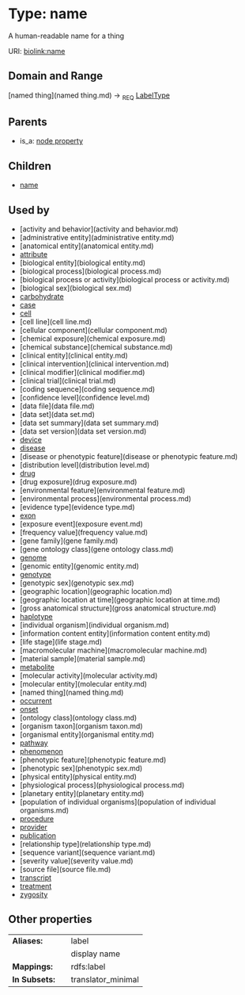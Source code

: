
# Type: name


A human-readable name for a thing

URI: [biolink:name](https://w3id.org/biolink/vocab/name)


## Domain and Range

[named thing](named thing.md) ->  <sub>REQ</sub> [LabelType](type/LabelType.md)

## Parents

 *  is_a: [node property](node_property.md)

## Children

 *  [name](macromolecular_machine_name.md)

## Used by

 * [activity and behavior](activity and behavior.md)
 * [administrative entity](administrative entity.md)
 * [anatomical entity](anatomical entity.md)
 * [attribute](attribute.md)
 * [biological entity](biological entity.md)
 * [biological process](biological process.md)
 * [biological process or activity](biological process or activity.md)
 * [biological sex](biological sex.md)
 * [carbohydrate](carbohydrate.md)
 * [case](case.md)
 * [cell](cell.md)
 * [cell line](cell line.md)
 * [cellular component](cellular component.md)
 * [chemical exposure](chemical exposure.md)
 * [chemical substance](chemical substance.md)
 * [clinical entity](clinical entity.md)
 * [clinical intervention](clinical intervention.md)
 * [clinical modifier](clinical modifier.md)
 * [clinical trial](clinical trial.md)
 * [coding sequence](coding sequence.md)
 * [confidence level](confidence level.md)
 * [data file](data file.md)
 * [data set](data set.md)
 * [data set summary](data set summary.md)
 * [data set version](data set version.md)
 * [device](device.md)
 * [disease](disease.md)
 * [disease or phenotypic feature](disease or phenotypic feature.md)
 * [distribution level](distribution level.md)
 * [drug](drug.md)
 * [drug exposure](drug exposure.md)
 * [environmental feature](environmental feature.md)
 * [environmental process](environmental process.md)
 * [evidence type](evidence type.md)
 * [exon](exon.md)
 * [exposure event](exposure event.md)
 * [frequency value](frequency value.md)
 * [gene family](gene family.md)
 * [gene ontology class](gene ontology class.md)
 * [genome](genome.md)
 * [genomic entity](genomic entity.md)
 * [genotype](genotype.md)
 * [genotypic sex](genotypic sex.md)
 * [geographic location](geographic location.md)
 * [geographic location at time](geographic location at time.md)
 * [gross anatomical structure](gross anatomical structure.md)
 * [haplotype](haplotype.md)
 * [individual organism](individual organism.md)
 * [information content entity](information content entity.md)
 * [life stage](life stage.md)
 * [macromolecular machine](macromolecular machine.md)
 * [material sample](material sample.md)
 * [metabolite](metabolite.md)
 * [molecular activity](molecular activity.md)
 * [molecular entity](molecular entity.md)
 * [named thing](named thing.md)
 * [occurrent](occurrent.md)
 * [onset](onset.md)
 * [ontology class](ontology class.md)
 * [organism taxon](organism taxon.md)
 * [organismal entity](organismal entity.md)
 * [pathway](pathway.md)
 * [phenomenon](phenomenon.md)
 * [phenotypic feature](phenotypic feature.md)
 * [phenotypic sex](phenotypic sex.md)
 * [physical entity](physical entity.md)
 * [physiological process](physiological process.md)
 * [planetary entity](planetary entity.md)
 * [population of individual organisms](population of individual organisms.md)
 * [procedure](procedure.md)
 * [provider](provider.md)
 * [publication](publication.md)
 * [relationship type](relationship type.md)
 * [sequence variant](sequence variant.md)
 * [severity value](severity value.md)
 * [source file](source file.md)
 * [transcript](transcript.md)
 * [treatment](treatment.md)
 * [zygosity](zygosity.md)

## Other properties

|  |  |  |
| --- | --- | --- |
| **Aliases:** | | label |
|  | | display name |
| **Mappings:** | | rdfs:label |
| **In Subsets:** | | translator_minimal |

